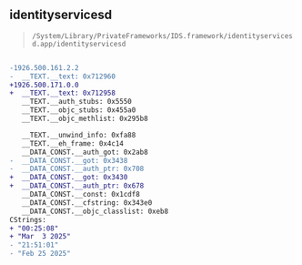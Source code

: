## identityservicesd

> `/System/Library/PrivateFrameworks/IDS.framework/identityservicesd.app/identityservicesd`

```diff

-1926.500.161.2.2
-  __TEXT.__text: 0x712960
+1926.500.171.0.0
+  __TEXT.__text: 0x712958
   __TEXT.__auth_stubs: 0x5550
   __TEXT.__objc_stubs: 0x455a0
   __TEXT.__objc_methlist: 0x295b8

   __TEXT.__unwind_info: 0xfa88
   __TEXT.__eh_frame: 0x4c14
   __DATA_CONST.__auth_got: 0x2ab8
-  __DATA_CONST.__got: 0x3438
-  __DATA_CONST.__auth_ptr: 0x708
+  __DATA_CONST.__got: 0x3430
+  __DATA_CONST.__auth_ptr: 0x678
   __DATA_CONST.__const: 0x1cdf8
   __DATA_CONST.__cfstring: 0x343e0
   __DATA_CONST.__objc_classlist: 0xeb8
CStrings:
+ "00:25:08"
+ "Mar  3 2025"
- "21:51:01"
- "Feb 25 2025"

```
